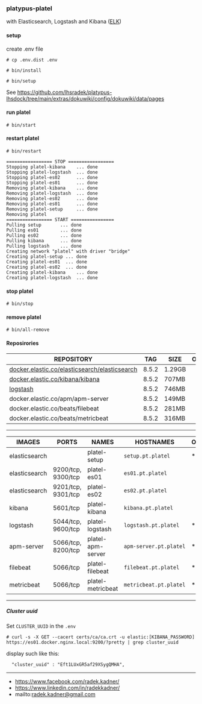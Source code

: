 ### platypus-platel

with Elasticsearch, Logstash and Kibana ([ELK](https://www.elastic.co/))

#### setup
create .env file

```# cp .env.dist .env```

```# bin/install```

```# bin/setup```

See https://github.com/lhsradek/platypus-lhsdock/tree/main/extras/dokuwiki/config/dokuwiki/data/pages

#### run platel
```# bin/start```

#### restart platel
```# bin/restart```

```
================= STOP =================
Stopping platel-kibana    ... done
Stopping platel-logstash  ... done
Stopping platel-es02      ... done
Stopping platel-es01      ... done
Removing platel-kibana    ... done
Removing platel-logstash  ... done
Removing platel-es02      ... done
Removing platel-es01      ... done
Removing platel-setup     ... done
Removing platel
================= START ================
Pulling setup       ... done
Pulling es01        ... done
Pulling es02        ... done
Pulling kibana      ... done
Pulling logstash    ... done
Creating network "platel" with driver "bridge"
Creating platel-setup ... done
Creating platel-es01  ... done
Creating platel-es02  ... done
Creating platel-kibana    ... done
Creating platel-logstash  ... done
```

#### stop platel
```# bin/stop```

#### remove platel
```# bin/all-remove```

#### Reposirories

| REPOSITORY                                            |  TAG       | SIZE        | OPTIONAL
| ----------------------------------------------------- | ---------- | ----------- | ----------------
| [docker.elastic.co/elasticsearch/elasticsearch](https://hub.docker.com/_/elasticsearch) | 8.5.2      | 1.29GB      |
| [docker.elastic.co/kibana/kibana](https://hub.docker.com/_/kibana) | 8.5.2      | 707MB       |
| [logstash](https://hub.docker.com/_/logstash)         | 8.5.2      | 746MB       |
| docker.elastic.co/apm/apm-server                      | 8.5.2      | 149MB       |
| docker.elastic.co/beats/filebeat                      | 8.5.2      | 281MB       |
| docker.elastic.co/beats/metricbeat                    | 8.5.2      | 316MB       |

-----

| IMAGES               | PORTS                  | NAMES              | HOSTNAMES                            | OPTIONAL  
| -------------------- | ---------------------- | ------------------ | ------------------------------------ | --------
| elasticsearch        |                        | platel-setup       | ```setup.pt.platel```                | *
| elasticsearch        | 9200/tcp, 9300/tcp     | platel-es01        | ```es01.pt.platel```                 |
| elasticsearch        | 9201/tcp, 9301/tcp     | platel-es02        | ```es02.pt.platel```                 | 
| kibana               | 5601/tcp               | platel-kibana      | ```kibana.pt.platel```               |
| logstash             | 5044/tcp, 9600/tcp     | platel-logstash    | ```logstash.pt.platel```             | *
| apm-server           | 5066/tcp, 8200/tcp     | platel-apm-server  | ```apm-server.pt.platel```           | *
| filebeat             | 5066/tcp               | platel-filebeat    | ```filebeat.pt.platel```             | *
| metricbeat           | 5066/tcp               | platel-metricbeat  | ```metricbeat.pt.platel```           | *


-----

##### Cluster uuid

Set ```CLUSTER_UUID```  in the ```.env```

```
# curl -s -X GET --cacert certs/ca/ca.crt -u elastic:[KIBANA_PASSWORD] https://es01.docker.nginx.local:9200/?pretty | grep cluster_uuid
```
display such like this:
```
  "cluster_uuid" : "Eft1LUxGR5af29XSygQMHA",
```
-----

* https://www.facebook.com/radek.kadner/
* https://www.linkedin.com/in/radekkadner/
* mailto:radek.kadner@gmail.com
